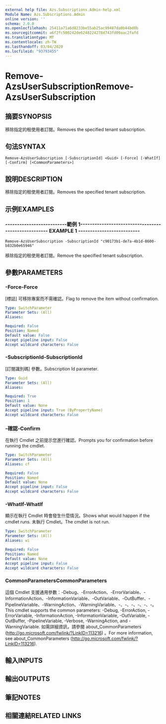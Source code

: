 ```yaml
---
external help file: Azs.Subscriptions.Admin-help.xml
Module Name: Azs.Subscriptions.Admin
online version: ''
schema: 2.0.0
ms.openlocfilehash: 25411a71a6d8233be55ab25ac99487da0b44bd0b
ms.sourcegitcommit: a6f2fc500242de6248224278d743fd09aac2fafd
ms.translationtype: MT
ms.contentlocale: zh-TW
ms.lasthandoff: 03/04/2020
ms.locfileid: "93793455"
---
```

# <span data-ttu-id="e414c-101">Remove-AzsUserSubscription</span><span class="sxs-lookup"><span data-stu-id="e414c-101">Remove-AzsUserSubscription</span></span>

## <span data-ttu-id="e414c-102">摘要</span><span class="sxs-lookup"><span data-stu-id="e414c-102">SYNOPSIS</span></span>
<span data-ttu-id="e414c-103">移除指定的租使用者訂閱。</span><span class="sxs-lookup"><span data-stu-id="e414c-103">Removes the specified tenant subscription.</span></span>

## <span data-ttu-id="e414c-104">句法</span><span class="sxs-lookup"><span data-stu-id="e414c-104">SYNTAX</span></span>

```
Remove-AzsUserSubscription [-SubscriptionId] <Guid> [-Force] [-WhatIf] [-Confirm] [<CommonParameters>]
```

## <span data-ttu-id="e414c-105">說明</span><span class="sxs-lookup"><span data-stu-id="e414c-105">DESCRIPTION</span></span>
<span data-ttu-id="e414c-106">移除指定的租使用者訂閱。</span><span class="sxs-lookup"><span data-stu-id="e414c-106">Removes the specified tenant subscription.</span></span>

## <span data-ttu-id="e414c-107">示例</span><span class="sxs-lookup"><span data-stu-id="e414c-107">EXAMPLES</span></span>

### <span data-ttu-id="e414c-108">--------------------------範例 1--------------------------</span><span class="sxs-lookup"><span data-stu-id="e414c-108">-------------------------- EXAMPLE 1 --------------------------</span></span>
```
Remove-AzsUserSubscription -SubscriptionId "c90173b1-de7a-4b1d-8600-b832b0e65946"
```

<span data-ttu-id="e414c-109">移除指定的租使用者訂閱。</span><span class="sxs-lookup"><span data-stu-id="e414c-109">Remove the specified tenant subscription.</span></span>

## <span data-ttu-id="e414c-110">參數</span><span class="sxs-lookup"><span data-stu-id="e414c-110">PARAMETERS</span></span>

### <span data-ttu-id="e414c-111">-Force</span><span class="sxs-lookup"><span data-stu-id="e414c-111">-Force</span></span>
<span data-ttu-id="e414c-112">[標誌] 可移除專案而不需確認。</span><span class="sxs-lookup"><span data-stu-id="e414c-112">Flag to remove the item without confirmation.</span></span>

```yaml
Type: SwitchParameter
Parameter Sets: (All)
Aliases: 

Required: False
Position: Named
Default value: False
Accept pipeline input: False
Accept wildcard characters: False
```

### <span data-ttu-id="e414c-113">-SubscriptionId</span><span class="sxs-lookup"><span data-stu-id="e414c-113">-SubscriptionId</span></span>
<span data-ttu-id="e414c-114">[訂閱識別碼] 參數。</span><span class="sxs-lookup"><span data-stu-id="e414c-114">Subscription Id parameter.</span></span>

```yaml
Type: Guid
Parameter Sets: (All)
Aliases: 

Required: True
Position: 1
Default value: None
Accept pipeline input: True (ByPropertyName)
Accept wildcard characters: False
```

### <span data-ttu-id="e414c-115">-確認</span><span class="sxs-lookup"><span data-stu-id="e414c-115">-Confirm</span></span>
<span data-ttu-id="e414c-116">在執行 Cmdlet 之前提示您進行確認。</span><span class="sxs-lookup"><span data-stu-id="e414c-116">Prompts you for confirmation before running the cmdlet.</span></span>

```yaml
Type: SwitchParameter
Parameter Sets: (All)
Aliases: cf

Required: False
Position: Named
Default value: None
Accept pipeline input: False
Accept wildcard characters: False
```

### <span data-ttu-id="e414c-117">-WhatIf</span><span class="sxs-lookup"><span data-stu-id="e414c-117">-WhatIf</span></span>
<span data-ttu-id="e414c-118">顯示在執行 Cmdlet 時會發生什麼情況。</span><span class="sxs-lookup"><span data-stu-id="e414c-118">Shows what would happen if the cmdlet runs.</span></span>
<span data-ttu-id="e414c-119">未執行 Cmdlet。</span><span class="sxs-lookup"><span data-stu-id="e414c-119">The cmdlet is not run.</span></span>

```yaml
Type: SwitchParameter
Parameter Sets: (All)
Aliases: wi

Required: False
Position: Named
Default value: None
Accept pipeline input: False
Accept wildcard characters: False
```

### <span data-ttu-id="e414c-120">CommonParameters</span><span class="sxs-lookup"><span data-stu-id="e414c-120">CommonParameters</span></span>
<span data-ttu-id="e414c-121">這個 Cmdlet 支援通用參數：-Debug、-ErrorAction、-ErrorVariable、-InformationAction、-InformationVariable、-OutVariable、-OutBuffer、-PipelineVariable、-WarningAction、-WarningVariable、-、-、-、-、-、-。</span><span class="sxs-lookup"><span data-stu-id="e414c-121">This cmdlet supports the common parameters: -Debug, -ErrorAction, -ErrorVariable, -InformationAction, -InformationVariable, -OutVariable, -OutBuffer, -PipelineVariable, -Verbose, -WarningAction, and -WarningVariable.</span></span> <span data-ttu-id="e414c-122">如需詳細資訊，請參閱 about_CommonParameters (http://go.microsoft.com/fwlink/?LinkID=113216) 。</span><span class="sxs-lookup"><span data-stu-id="e414c-122">For more information, see about_CommonParameters (http://go.microsoft.com/fwlink/?LinkID=113216).</span></span>

## <span data-ttu-id="e414c-123">輸入</span><span class="sxs-lookup"><span data-stu-id="e414c-123">INPUTS</span></span>

## <span data-ttu-id="e414c-124">輸出</span><span class="sxs-lookup"><span data-stu-id="e414c-124">OUTPUTS</span></span>

## <span data-ttu-id="e414c-125">筆記</span><span class="sxs-lookup"><span data-stu-id="e414c-125">NOTES</span></span>

## <span data-ttu-id="e414c-126">相關連結</span><span class="sxs-lookup"><span data-stu-id="e414c-126">RELATED LINKS</span></span>


